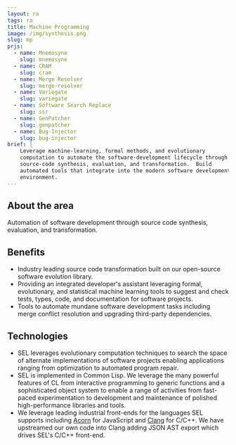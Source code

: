 ```yaml
---
layout: ra
tags: ra
title: Machine Programming
image: /img/synthesis.png
slug: mp
prjs:
  - name: Mnemosyne
    slug: mnemosyne
  - name: CRAM
    slug: cram
  - name: Merge Resolver
    slug: merge-resolver
  - name: Variegate
    slug: variegate
  - name: Software Search Replace
    slug: ssr
  - name: GenPatcher
    slug: genpatcher
  - name: Bug-Injector
    slug: bug-injector
brief: |
    Leverage machine-learning, formal methods, and evolutionary
    computation to automate the software-development lifecycle through
    source-code synthesis, evaluation, and transformation.  Build
    automated tools that integrate into the modern software development
    environment.
---
```


## About the area

Automation of software development through source code synthesis,
evaluation, and transformation.

## Benefits
- Industry leading source code transformation built on our open-source
  software evolution library.
- Providing an integrated developer's assistant leveraging formal,
  evolutionary, and statistical machine learning tools to suggest and
  check tests, types, code, and documentation for software projects.
- Tools to automate mundane software development tasks including merge
  conflict resolution and upgrading third-party dependencies.

## Technologies
- SEL leverages evolutionary computation techniques to search the
  space of alternate implementations of software projects enabling
  applications ranging from optimization to automated program repair.
- SEL is implemented in Common Lisp.  We leverage the many powerful
  features of CL from interactive programming to generic functions and
  a sophisticated object system to enable a range of activities from
  fast-paced experimentation to development and maintenance of
  polished high-performance libraries and tools.
- We leverage leading industrial front-ends for the languages SEL
  supports including [Acorn](https://github.com/acornjs/acorn) for
  JavaScript and [Clang](https://clang.llvm.org) for C/C++.  We have
  upstreamed our own code into Clang adding JSON AST export which
  drives SEL's C/C++ front-end.
